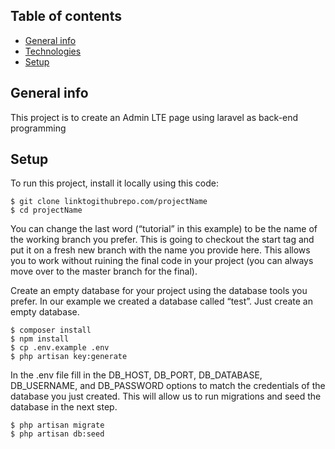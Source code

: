 ## Table of contents
* [General info](#general-info)
* [Technologies](#technologies)
* [Setup](#setup)

## General info
This project is to create an Admin LTE page using laravel as back-end programming
	
## Setup
To run this project, install it locally using this code:

```
$ git clone linktogithubrepo.com/projectName
$ cd projectName
```
You can change the last word (“tutorial” in this example) to be the name of the working branch you prefer. This is going to checkout the start tag and put it on a fresh new branch with the name you provide here. This allows you to work without ruining the final code in your project (you can always move over to the master branch for the final).

Create an empty database for your project using the database tools you prefer. In our example we created a database called “test”. Just create an empty database.
```
$ composer install
$ npm install
$ cp .env.example .env
$ php artisan key:generate
```
In the .env file fill in the DB_HOST, DB_PORT, DB_DATABASE, DB_USERNAME, and DB_PASSWORD options to match the credentials of the database you just created. This will allow us to run migrations and seed the database in the next step.
```
$ php artisan migrate
$ php artisan db:seed
```
